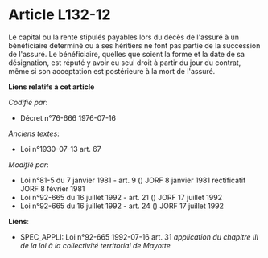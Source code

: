 # Article L132-12

Le capital ou la rente stipulés payables lors du décès de l'assuré à un bénéficiaire déterminé ou à ses héritiers ne font pas
partie de la succession de l'assuré. Le bénéficiaire, quelles que soient la forme et la date de sa désignation, est réputé y
avoir eu seul droit à partir du jour du contrat, même si son acceptation est postérieure à la mort de l'assuré.

**Liens relatifs à cet article**

_Codifié par_:

  - Décret n°76-666 1976-07-16

_Anciens textes_:

  - Loi n°1930-07-13 art. 67

_Modifié par_:

  - Loi n°81-5 du 7 janvier 1981 - art. 9 () JORF 8 janvier 1981 rectificatif JORF 8 février 1981
  - Loi n°92-665 du 16 juillet 1992 - art. 21 () JORF 17 juillet 1992
  - Loi n°92-665 du 16 juillet 1992 - art. 24 () JORF 17 juillet 1992

**Liens**:

  - SPEC_APPLI: Loi n°92-665 1992-07-16 art. 31 *application du chapitre III de la loi à la collectivité territorial de Mayotte*
